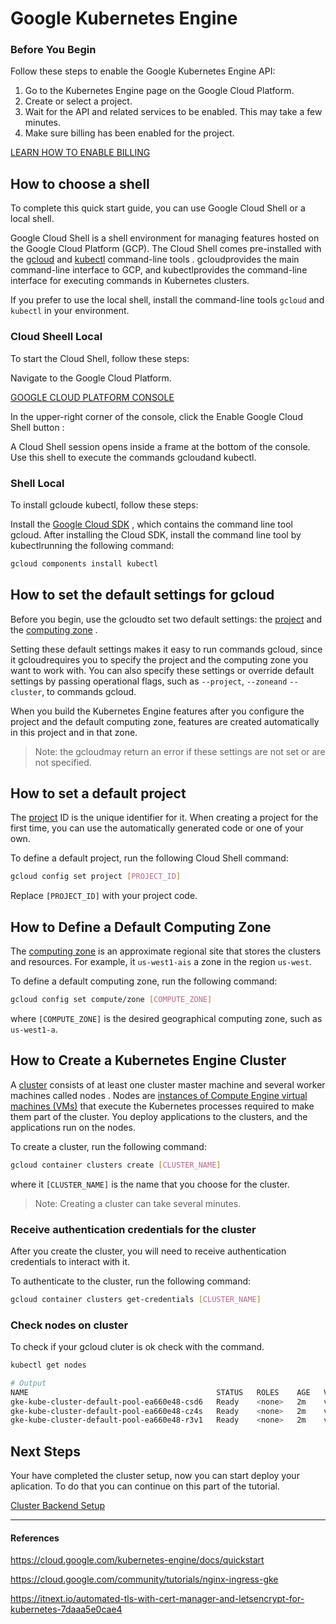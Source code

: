 # Google Kubernetes Engine

### Before You Begin
Follow these steps to enable the Google Kubernetes Engine API:
1. Go to the Kubernetes Engine page on the Google Cloud Platform.
2. Create or select a project.
3. Wait for the API and related services to be enabled. This may take a few minutes.
4. Make sure billing has been enabled for the project.

[LEARN HOW TO ENABLE BILLING](https://cloud.google.com/billing/docs/how-to/modify-project)



## How to choose a shell
To complete this quick start guide, you can use Google Cloud Shell or a local shell.

Google Cloud Shell is a shell environment for managing features hosted on the Google Cloud Platform (GCP). The Cloud Shell comes pre-installed with the [gcloud](https://cloud.google.com/sdk/gcloud/) and [kubectl](https://kubernetes.io/docs/user-guide/kubectl-overview/) command-line tools . gcloudprovides the main command-line interface to GCP, and kubectlprovides the command-line interface for executing commands in Kubernetes clusters.

If you prefer to use the local shell, install the command-line tools `gcloud` and `kubectl` in your environment.

### Cloud Sheell Local
To start the Cloud Shell, follow these steps:

Navigate to the Google Cloud Platform.

[GOOGLE CLOUD PLATFORM CONSOLE](https://console.cloud.google.com/?_ga=2.25261245.-1675615853.1555707115)

In the upper-right corner of the console, click the Enable Google Cloud Shell button :

A Cloud Shell session opens inside a frame at the bottom of the console. Use this shell to execute the commands gcloudand kubectl.

### Shell Local
To install gcloude kubectl, follow these steps:

Install the [Google Cloud SDK](https://cloud.google.com/sdk/docs/quickstarts) , which contains the command line tool gcloud.
After installing the Cloud SDK, install the command line tool by kubectlrunning the following command:
```bash
gcloud components install kubectl
```


## How to set the default settings for gcloud
Before you begin, use the gcloudto set two default settings: the [project](https://support.google.com/cloud/answer/6158840) and the [computing zone](https://cloud.google.com/compute/docs/regions-zones/regions-zones#available) .

Setting these default settings makes it easy to run commands gcloud, since it gcloudrequires you to specify the project and the computing zone you want to work with. You can also specify these settings or override default settings by passing operational flags, such as `--project`, `--zoneand` `--cluster`, to commands gcloud.

When you build the Kubernetes Engine features after you configure the project and the default computing zone, features are created automatically in this project and in that zone.

> Note: the gcloudmay return an error if these settings are not set or are not specified.

## How to set a default project
The [project](https://support.google.com/cloud/answer/6158840) ID is the unique identifier for it. When creating a project for the first time, you can use the automatically generated code or one of your own.

To define a default project, run the following Cloud Shell command:

```bash
gcloud config set project [PROJECT_ID]
```

Replace `[PROJECT_ID]` with your project code.

## How to Define a Default Computing Zone
The [computing zone](https://cloud.google.com/compute/docs/regions-zones/regions-zones#available) is an approximate regional site that stores the clusters and resources. For example, it `us-west1-ais` a zone in the region `us-west`.

To define a default computing zone, run the following command:
```bash
gcloud config set compute/zone [COMPUTE_ZONE]
```
where `[COMPUTE_ZONE]` is the desired geographical computing zone, such as `us-west1-a`.

## How to Create a Kubernetes Engine Cluster
A [cluster](https://cloud.google.com/kubernetes-engine/docs/concepts/cluster-architecture) consists of at least one cluster master machine and several worker machines called nodes . Nodes are [instances of Compute Engine virtual machines (VMs)](https://cloud.google.com/compute/docs/instances/) that execute the Kubernetes processes required to make them part of the cluster. You deploy applications to the clusters, and the applications run on the nodes.

To create a cluster, run the following command:
```bash
gcloud container clusters create [CLUSTER_NAME]
```
where it `[CLUSTER_NAME]` is the name that you choose for the cluster.

> Note: Creating a cluster can take several minutes.

### Receive authentication credentials for the cluster
After you create the cluster, you will need to receive authentication credentials to interact with it.

To authenticate to the cluster, run the following command:
```bash
gcloud container clusters get-credentials [CLUSTER_NAME]
```

### Check nodes on cluster
To check if your gcloud cluter is ok check with the command.
```bash
kubectl get nodes

# Output
NAME                                          STATUS   ROLES    AGE   VERSION
gke-kube-cluster-default-pool-ea660e48-csd6   Ready    <none>   2m    v1.11.8-gke.6
gke-kube-cluster-default-pool-ea660e48-cz4s   Ready    <none>   2m    v1.11.8-gke.6
gke-kube-cluster-default-pool-ea660e48-r3v1   Ready    <none>   2m    v1.11.8-gke.6
```

## Next Steps
Your have completed the cluster setup, now you can start deploy your aplication. To do that you can continue on this part of the tutorial.

[Cluster Backend Setup](https://github.com/arthurbdiniz/kubernetes-cloud-setup#step-2--setting-up-dummy-backend-services)





---
#### References
https://cloud.google.com/kubernetes-engine/docs/quickstart

https://cloud.google.com/community/tutorials/nginx-ingress-gke

https://itnext.io/automated-tls-with-cert-manager-and-letsencrypt-for-kubernetes-7daaa5e0cae4